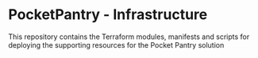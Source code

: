 # PocketPantry - Infrastructure
This repository contains the Terraform modules, manifests and scripts for deploying the supporting resources for the Pocket Pantry solution
